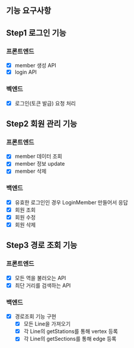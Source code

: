 ## 기능 요구사항

## Step1 로그인 기능

### 프론트엔드
- [x] member 생성 API
- [x] login API

### 벡엔드
- [x] 로그인(토큰 발급) 요청 처리

## Step2 회원 관리 기능

### 프론트엔드
- [x] member 데이터 조회
- [x] member 정보 update
- [x] member 삭제

### 백엔드
- [x] 유효한 로그인인 경우 LoginMember 만들어서 응답
- [x] 회원 조회
- [x] 회원 수정
- [x] 회원 삭제

## Step3 경로 조회 기능

### 프론트엔드
- [x] 모든 역을 불러오는 API
- [x] 최단 거리를 검색하는 API

### 백엔드
- [x] 경로조회 기능 구현
    - [x] 모든 Line을 가져오기
    - [x] 각 Line의 getStations를 통해 vertex 등록
    - [x] 각 Line의 getSections를 통해 edge 등록